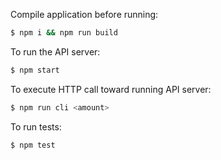 Compile application before running:
```bash
$ npm i && npm run build
```

To run the API server:
```bash
$ npm start
```

To execute HTTP call toward running API server:
```bash
$ npm run cli <amount>
```

To run tests:
```bash
$ npm test
```
